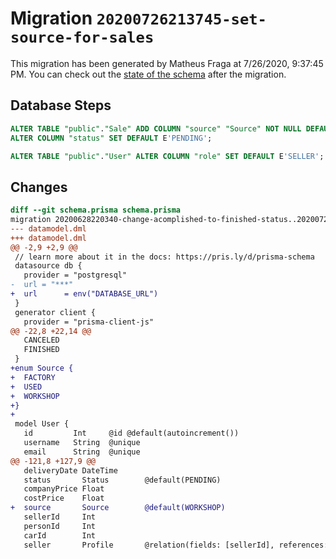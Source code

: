 # Migration `20200726213745-set-source-for-sales`

This migration has been generated by Matheus Fraga at 7/26/2020, 9:37:45 PM.
You can check out the [state of the schema](./schema.prisma) after the migration.

## Database Steps

```sql
ALTER TABLE "public"."Sale" ADD COLUMN "source" "Source" NOT NULL DEFAULT E'WORKSHOP',
ALTER COLUMN "status" SET DEFAULT E'PENDING';

ALTER TABLE "public"."User" ALTER COLUMN "role" SET DEFAULT E'SELLER';
```

## Changes

```diff
diff --git schema.prisma schema.prisma
migration 20200628220340-change-acomplished-to-finished-status..20200726213745-set-source-for-sales
--- datamodel.dml
+++ datamodel.dml
@@ -2,9 +2,9 @@
 // learn more about it in the docs: https://pris.ly/d/prisma-schema
 datasource db {
   provider = "postgresql"
-  url = "***"
+  url      = env("DATABASE_URL")
 }
 generator client {
   provider = "prisma-client-js"
@@ -22,8 +22,14 @@
   CANCELED
   FINISHED
 }
+enum Source {
+  FACTORY
+  USED
+  WORKSHOP
+}
+
 model User {
   id         Int     @id @default(autoincrement())
   username   String  @unique
   email      String  @unique
@@ -121,8 +127,9 @@
   deliveryDate DateTime
   status       Status        @default(PENDING)
   companyPrice Float
   costPrice    Float
+  source       Source        @default(WORKSHOP)
   sellerId     Int
   personId     Int
   carId        Int
   seller       Profile       @relation(fields: [sellerId], references: [id])
```


